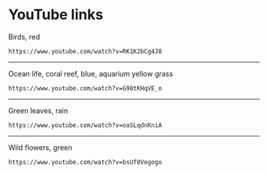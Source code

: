 # YouTube links

Birds, red

```text
https://www.youtube.com/watch?v=RK1K2bCg4J8
```

---

Ocean life, coral reef, blue, aquarium yellow grass

```text
https://www.youtube.com/watch?v=G98tKHqVE_o
```

---

Green leaves, rain

```text
https://www.youtube.com/watch?v=oaSLqdnKniA
```

---

Wild flowers, green

```text
https://www.youtube.com/watch?v=bsUf0Vegogo
```